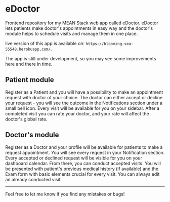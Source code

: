 # eDoctor

Frontend repository for my MEAN Stack web app called eDoctor. eDoctor lets patients make doctor's appointments in easy way and the doctor's module helps to schedule visits and manage them in one place.

live version of this app is available on: `https://blooming-sea-55548.herokuapp.com/`.

The app is still under development, so you may see some improvements here and there in time.

## Patient module

Register as a Patient and you will have a possibility to make an appointment request with doctor of your choice. The doctor can either accept or decline your request - you will see the outcome in the Notifications section under a small bell icon. Every visit will be available for you on your sidebar. After a completed visit you can rate your doctor, and your rate will affect the doctor's global rate.

## Doctor's module

Register as a Doctor and your profile will be available for patients to make a request appointment. You will see every request in your Notification section. Every accepted or declined request will be visible for you on your dashboard calendar. From there, you can conduct accepted visits. You will be presented with patient's previous medical history (if available) and the Exam form with basic elements crucial for every visit. You can always edit an already conducted visit.

-------------------------------------

Feel free to let me know if you find any mistakes or bugs!
